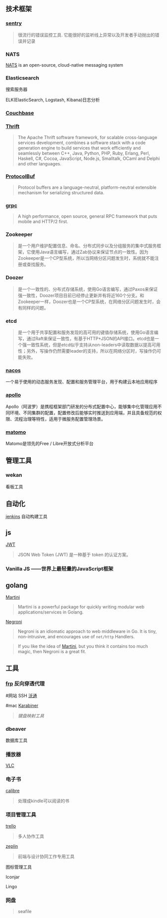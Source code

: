## 技术框架

### [sentry](https://sentry.io)
> 很流行的错误监控工具. 它能很好的监听线上异常以及开发者手动抛出的错误并记录

### NATS

[NATS](http://nats.io/) is an open-source, cloud-native messaging system

### Elasticsearch 

搜索服务器

ELK(ElasticSearch, Logstash, Kibana)日志分析

### [Couchbase](http://www.couchbase.com/)


### [Thrift](https://thrift.apache.org/)
>The Apache Thrift software framework, for scalable cross-language services development, combines a software stack with a code generation engine to build services that work efficiently and seamlessly between C++, Java, Python, PHP, Ruby, Erlang, Perl, Haskell, C#, Cocoa, JavaScript, Node.js, Smalltalk, OCaml and Delphi and other languages.

### [ProtocolBuf](https://developers.google.com/protocol-buffers/)
>Protocol buffers are a language-neutral, platform-neutral extensible mechanism for serializing structured data.

### [grpc](http://www.grpc.io/)
>A high performance, open source, general RPC framework that puts mobile and HTTP/2 first.


### Zookeeper 

>是一个用户维护配置信息、命名、分布式同步以及分组服务的集中式服务框架，它使用Java语言编写，通过Zab协议来保证节点的一致性。因为Zookeeper是一个CP型系统，所以当网络分区问题发生时，系统就不能注册或查找服务。

### Doozer
>是一个一致性的、分布式存储系统，使用Go语言编写，通过Paxos来保证强一致性，Doozer项目目前已经停止更新并有将近160个分支。和Zookeeper一样，Doozer也是一个CP型系统，在网络分区问题发生时，会有同样的问题。

### etcd 
>是一个用于共享配置和服务发现的高可用的键值存储系统，使用Go语言编写，通过Raft来保证一致性，有基于HTTP+JSON的API接口。etcd也是一个强一致性系统，但是etcd似乎支持从non-leaders中读取数据以提高可用性；另外，写操作仍然需要leader的支持，所以在网络分区时，写操作仍可能失败。

### [nacos](https://github.com/alibaba/nacos)
一个易于使用的动态服务发现、配置和服务管理平台，用于构建云本地应用程序


### [apollo](https://github.com/ctripcorp/apollo)

Apollo（阿波罗）是携程框架部门研发的分布式配置中心，能够集中化管理应用不同环境、不同集群的配置，配置修改后能够实时推送到应用端，并且具备规范的权限、流程治理等特性，适用于微服务配置管理场景。

### [matomo](<https://github.com/matomo-org/matomo>)

Matomo是领先的Free / Libre开放式分析平台



## 管理工具

### wekan 

看板工具





## 自动化
[jenkins](https://jenkins-ci.org/) 自动构建工具

## js
[JWT](https://jwt.io/)
>JSON Web Token (JWT) 是一种基于 token 的认证方案。

### Vanilla JS	——世界上最轻量的JavaScript框架







## golang

[Martini](https://github.com/go-martini/martini)
>Martini is a powerful package for quickly writing modular web applications/services in Golang.

[Negroni](https://github.com/codegangsta/negroni)
>Negroni is an idiomatic approach to web middleware in Go. It is tiny, non-intrusive, and encourages use of `net/http` Handlers.

>If you like the idea of [Martini](https://github.com/codegangsta/negroni), but you think it contains too much magic, then Negroni is a great fit.





## 工具

### [frp](https://github.com/fatedier/frp) 反向穿透代理




#网站
SSH [沃通](https://www.wosign.com/)

#mac
[Karabiner](https://pqrs.org/osx/karabiner/)
>*键盘映射工具*

### dbeaver 

数据库工具

### 播放器
[VLC](http://www.videolan.org/vlc/index.html)

### 电子书
[calibre](http://calibre-ebook.com/)

> 处理成kindle可以阅读的书

### 项目管理工具
[trello](https://trello.com/)

>多人协作工具

[zeplin](https://zeplin.io/)

>前端与设计协同工作专用工具
>

图标管理工具

Iconjar

Lingo

### 网盘

>seafile



